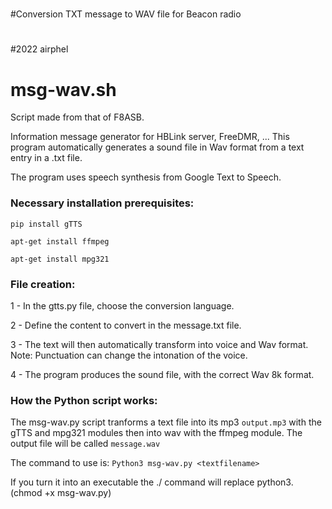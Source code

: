 #
#Conversion TXT message to WAV file for Beacon radio
#
#2022 airphel
#
# msg-wav.sh
Script made from that of F8ASB.

Information message generator for HBLink server, FreeDMR, ...
This program automatically generates a sound file in Wav format from a text entry in a .txt file.

The program uses speech synthesis from Google Text to Speech.
 
### Necessary installation prerequisites:

`pip install gTTS`

`apt-get install ffmpeg`

`apt-get install mpg321`


### File creation:

1 - In the gtts.py file, choose the conversion language.

2 - Define the content to convert in the message.txt file.

3 - The text will then automatically transform into voice and Wav format.
Note: Punctuation can change the intonation of the voice.

4 - The program produces the sound file, with the correct Wav 8k format.


### How the Python script works:

The msg-wav.py script tranforms a text file into its mp3 `output.mp3` with the gTTS and mpg321 modules then into wav with the ffmpeg module.
The output file will be called `message.wav`

The command to use is:
`Python3 msg-wav.py <textfilename>`

If you turn it into an executable the ./ command will replace python3.
(chmod +x msg-wav.py)
